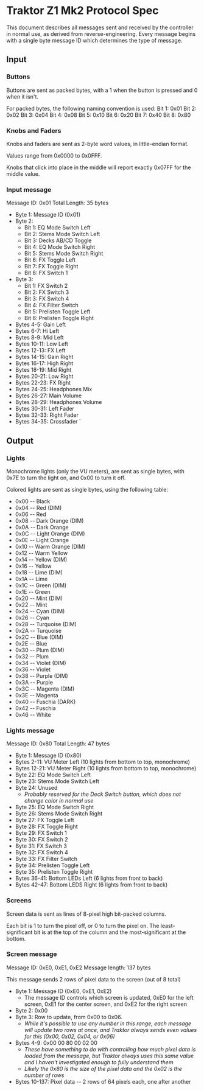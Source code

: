 # Traktor Z1 Mk2 Protocol Spec

This document describes all messages sent and received by the controller in normal use, as
derived from reverse-engineering. Every message begins with a single byte message ID which
determines the type of message.

## Input

### Buttons

Buttons are sent as packed bytes, with a 1 when the button is pressed and 0 when it isn't.

For packed bytes, the following naming convention is used:
  Bit 1: 0x01
  Bit 2: 0x02
  Bit 3: 0x04
  Bit 4: 0x08
  Bit 5: 0x10
  Bit 6: 0x20
  Bit 7: 0x40
  Bit 8: 0x80

### Knobs and Faders

Knobs and faders are sent as 2-byte word values, in little-endian format.

Values range from 0x0000 to 0x0FFF.

Knobs that click into place in the middle will report exactly 0x07FF for the middle value.

### Input message

Message ID: 0x01
Total Length: 35 bytes

- Byte 1: Message ID (0x01)
- Byte 2:
  - Bit 1: EQ Mode Switch Left
  - Bit 2: Stems Mode Switch Left
  - Bit 3: Decks AB/CD Toggle
  - Bit 4: EQ Mode Switch Right
  - Bit 5: Stems Mode Switch Right
  - Bit 6: FX Toggle Left
  - Bit 7: FX Toggle Right
  - Bit 8: FX Switch 1
- Byte 3:
  - Bit 1: FX Switch 2
  - Bit 2: FX Switch 3
  - Bit 3: FX Switch 4
  - Bit 4: FX Filter Switch
  - Bit 5: Prelisten Toggle Left
  - Bit 6: Prelisten Toggle Right
- Bytes 4-5: Gain Left
- Bytes 6-7: Hi Left
- Bytes 8-9: Mid Left
- Bytes 10-11: Low Left
- Bytes 12-13: FX Left
- Bytes 14-15: Gain Right
- Bytes 16-17: High Right
- Bytes 18-19: Mid Right
- Bytes 20-21: Low Right
- Bytes 22-23: FX Right
- Bytes 24-25: Headphones Mix
- Bytes 26-27: Main Volume
- Bytes 28-29: Headphones Volume
- Bytes 30-31: Left Fader
- Bytes 32-33: Right Fader
- Bytes 34-35: Crossfader
`

## Output

### Lights

Monochrome lights (only the VU meters), are sent as single bytes, with 0x7E to turn the light on, and 0x00 to turn it off.

Colored lights are sent as single bytes, using the following table:

- 0x00 -- Black
- 0x04 -- Red (DIM)
- 0x06 -- Red
- 0x08 -- Dark Orange (DIM)
- 0x0A -- Dark Orange
- 0x0C -- Light Orange (DIM)
- 0x0E -- Light Orange
- 0x10 -- Warm Orange (DIM)
- 0x12 -- Warm Yellow
- 0x14 -- Yellow (DIM)
- 0x16 -- Yellow
- 0x18 -- Lime (DIM)
- 0x1A -- Lime
- 0x1C -- Green (DIM)
- 0x1E -- Green
- 0x20 -- Mint (DIM)
- 0x22 -- Mint
- 0x24 -- Cyan (DIM)
- 0x26 -- Cyan
- 0x28 -- Turquoise (DIM)
- 0x2A -- Turquoise
- 0x2C -- Blue (DIM)
- 0x2E -- Blue
- 0x30 -- Plum (DIM)
- 0x32 -- Plum
- 0x34 -- Violet (DIM)
- 0x36 -- Violet
- 0x38 -- Purple (DIM)
- 0x3A -- Purple
- 0x3C -- Magenta (DIM)
- 0x3E -- Magenta
- 0x40 -- Fuschia (DARK)
- 0x42 -- Fuschia
- 0x46 -- White

### Lights message

Message ID: 0x80
Total Length: 47 bytes

- Byte 1: Message ID (0x80)
- Bytes 2-11: VU Meter Left (10 lights from bottom to top, monochrome)
- Bytes 12-21: VU Meter Right (10 lights from bottom to top, monochrome)
- Byte 22: EQ Mode Switch Left
- Byte 23: Stems Mode Switch Left
- Byte 24: Unused
  - *Probably reserved for the Deck Switch button, which does not change color in normal use*
- Byte 25: EQ Mode Switch Right
- Byte 26: Stems Mode Switch Right
- Byte 27: FX Toggle Left
- Byte 28: FX Toggle Right
- Byte 29: FX Switch 1
- Byte 30: FX Switch 2
- Byte 31: FX Switch 3
- Byte 32: FX Switch 4
- Byte 33: FX Filter Switch
- Byte 34: Prelisten Toggle Left
- Byte 35: Prelisten Toggle Right
- Bytes 36-41: Bottom LEDs Left (6 lights from front to back)
- Bytes 42-47: Bottom LEDS Right (6 lights from front to back)

### Screens

Screen data is sent as lines of 8-pixel high bit-packed columns.

Each bit is 1 to turn the pixel off, or 0 to turn the pixel on. The least-significant bit is at
the top of the column and the most-significant at the bottom.

### Screen message

Message ID: 0xE0, 0xE1, 0xE2
Message length: 137 bytes

This message sends 2 rows of pixel data to the screen (out of 8 total)

- Byte 1: Message ID (0xE0, 0xE1, 0xE2)
  - The message ID controls which screen is updated, 0xE0 for the left screen, 0xE1 for the
    center screen, and 0xE2 for the right screen
- Byte 2: 0x00
- Byte 3: Row to update, from 0x00 to 0x06.
  - *While it's possible to use any number in this range, each message will update two rows at
    once, and Traktor always sends even values for this (0x00, 0x02, 0x04, or 0x06)*
- Bytes 4-9: 0x00 00 80 00 02 00
  - *These have something to do with controlling how much pixel data is loaded from the message, but
    Traktor always uses this same value and I haven't investigated enough to fully understand them*
  - *Likely the 0x80 is the size of the pixel data and the 0x02 is the number of rows*
- Bytes 10-137: Pixel data -- 2 rows of 64 pixels each, one after another
